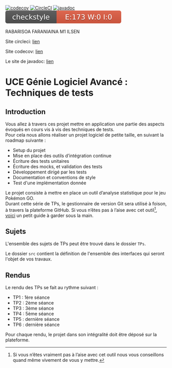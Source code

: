 [![codecov](https://codecov.io/gh/rabarisoa-faraniaina/ceri-m1-techniques-de-test/branch/master/graph/badge.svg?token=F4YN8QTI3D)](https://codecov.io/gh/rabarisoa-faraniaina/ceri-m1-techniques-de-test)
[![CircleCI](https://circleci.com/gh/rabarisoa-faraniaina/ceri-m1-techniques-de-test/tree/master.svg?style=svg)](https://circleci.com/gh/rabarisoa-faraniaina/ceri-m1-techniques-de-test/tree/master)
[![javadoc](https://javadoc.io/badge2/org.springframework/spring-core/javadoc.svg)](https://javadoc.io/doc/org.springframework/spring-core)
![alt text](https://github.com/rabarisoa-faraniaina/ceri-m1-techniques-de-test/blob/master/target/site/badges/checkstyle-result.svg)

RABARISOA FARANIAINA
M1 ILSEN 

Site circleci: [lien](https://app.circleci.com/pipelines/github/rabarisoa-faraniaina/ceri-m1-techniques-de-test)

Site codecov: [lien](https://app.codecov.io/gh/rabarisoa-faraniaina/ceri-m1-techniques-de-test/)

Le site de javadoc: [lien](https://rabarisoa-faraniaina.github.io/ceri-m1-techniques-de-test/fr/univavignon/pokedex/api/package-summary.html)

# UCE Génie Logiciel Avancé : Techniques de tests

## Introduction

Vous allez à travers ces projet mettre en application une partie des aspects évoqués en cours vis à vis des techniques de tests.  
Pour cela nous allons réaliser un projet logiciel de petite taille, en suivant la roadmap suivante : 
- Setup du projet
- Mise en place des outils d’intégration continue
- Écriture des tests unitaires
- Écriture des mocks, et validation des tests
- Développement dirigé par les tests
- Documentation et conventions de style
- Test d'une implémentation donnée

Le projet consiste à mettre en place un outil d’analyse statistique pour le jeu Pokémon GO.  
Durant cette série de TPs, le gestionnaire de version Git sera utilisé à foison, à travers la plateforme GitHub. Si vous n’êtes pas à l’aise avec cet outil[^1], [voici](http://rogerdudler.github.io/git-guide/) un petit guide à garder sous la main.

## Sujets

L'ensemble des sujets de TPs peut être trouvé dans le dossier `TPs`.

Le dossier `src` contient la définition de l'ensemble des interfaces qui seront l'objet de vos travaux.

## Rendus

Le rendu des TPs se fait au rythme suivant :

- TP1 : 1ère séance
- TP2 : 2ème séance
- TP3 : 3ème séance
- TP4 : 5ème séance
- TP5 : dernière séance
- TP6 : dernière séance

Pour chaque rendu, le projet dans son intégralité doit être déposé sur la plateforme.

[^1]: Si vous n’êtes vraiment pas à l’aise avec cet outil nous vous conseillons quand même vivement de vous y mettre.
